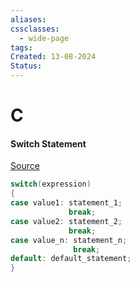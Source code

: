 ```yaml
---
aliases: 
cssclasses:
  - wide-page
tags: 
Created: 13-08-2024
Status:
---
```

# C
#### Switch Statement 
[Source](https://www.geeksforgeeks.org/c-switch-statement/)
```c
switch(expression)
{
case value1: statement_1;
             break;
case value2: statement_2;
             break;
case value_n: statement_n;
              break;
default: default_statement;
}
```